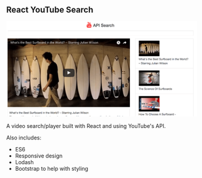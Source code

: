 ## React YouTube Search

<kbd>![Image](youtube-api.png)</kbd>

A video search/player built with React and using YouTube's API.

Also includes:
* ES6
* Responsive design
* Lodash
* Bootstrap to help with styling